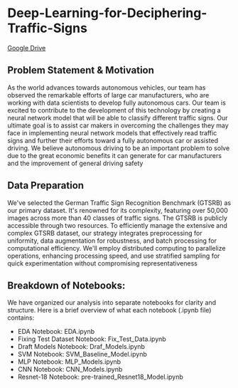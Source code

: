 # Deep-Learning-for-Deciphering-Traffic-Signs

[Google Drive](https://drive.google.com/drive/folders/1647YjbJVfwIwr9o_zYZ6Wv4q16mLxi_9?usp=drive_link)

 ## Problem Statement & Motivation
   As the world advances towards autonomous vehicles, our team has observed the remarkable efforts of large car manufacturers, who are working with data scientists to develop fully autonomous cars. Our team is excited to contribute to the development of this technology by creating a neural network model that will be able to classify different traffic signs. Our ultimate goal is to assist car makers in overcoming the challenges they may face in implementing neural network models that effectively read traffic signs and further their efforts toward a fully autonomous car or assisted driving. We believe autonomous driving to be an important problem to solve due to the great economic benefits it can generate for car manufacturers and the improvement of general driving safety
   
 ## Data Preparation
  We've selected the German Traffic Sign Recognition Benchmark (GTSRB) as our primary dataset. It's renowned for its complexity, featuring over 50,000 images across more than 40 classes of traffic signs. The GTSRB is publicly accessible through two resources. To efficiently manage the extensive and complex GTSRB dataset, our strategy integrates preprocessing for uniformity, data augmentation for robustness, and batch processing for computational efficiency. We'll employ distributed computing to parallelize operations, enhancing processing speed, and use stratified sampling for quick experimentation without compromising representativeness

## Breakdown of Notebooks:
 We have organized our analysis into separate notebooks for clarity and structure. Here is a brief overview of what each notebook (.ipynb file) contains:
 
 - EDA Notebook: EDA.ipynb
- Fixing Test Dataset Notebook: Fix_Test_Data.ipynb 
- Draft Models Notebook: Draf_Models.ipynb 
- SVM Notebook: SVM_Baseline_Model.ipynb
- MLP Notebook: MLP_Models.ipynb
- CNN Notebook: CNN_Models.ipynb
- Resnet-18 Notebook: pre-trained_Resnet18_Model.ipynb
